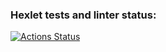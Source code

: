 ### Hexlet tests and linter status:
[![Actions Status](https://github.com/Aniflinix/java-project-61/actions/workflows/hexlet-check.yml/badge.svg)](https://github.com/Aniflinix/java-project-61/actions)